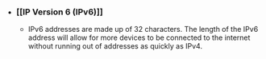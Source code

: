 - ### [[IP Version 6 (IPv6)]]
	- IPv6 addresses are made up of 32 characters. The length of the IPv6 address will allow for more devices to be connected to the internet without running out of addresses as quickly as IPv4. 